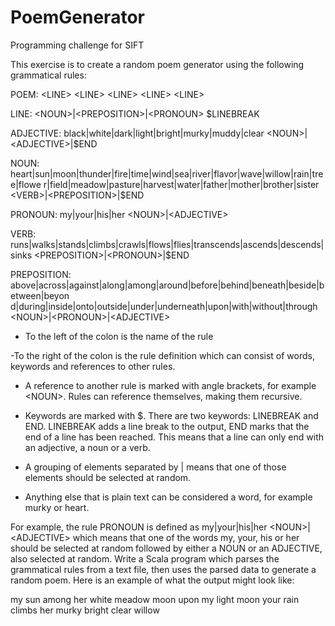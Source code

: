 # PoemGenerator
Programming challenge for SIFT

This exercise is to create a random poem generator using the following grammatical rules:

POEM: &lt;LINE&gt; &lt;LINE&gt; &lt;LINE&gt; &lt;LINE&gt; &lt;LINE&gt;

LINE: &lt;NOUN&gt;|&lt;PREPOSITION&gt;|&lt;PRONOUN&gt; $LINEBREAK

ADJECTIVE: black|white|dark|light|bright|murky|muddy|clear &lt;NOUN&gt;|&lt;ADJECTIVE&gt;|$END

NOUN:
heart|sun|moon|thunder|fire|time|wind|sea|river|flavor|wave|willow|rain|tree|flowe
r|field|meadow|pasture|harvest|water|father|mother|brother|sister
&lt;VERB&gt;|&lt;PREPOSITION&gt;|$END

PRONOUN: my|your|his|her &lt;NOUN&gt;|&lt;ADJECTIVE&gt;

VERB:
runs|walks|stands|climbs|crawls|flows|flies|transcends|ascends|descends|sinks
&lt;PREPOSITION&gt;|&lt;PRONOUN&gt;|$END

PREPOSITION:
above|across|against|along|among|around|before|behind|beneath|beside|between|beyon
d|during|inside|onto|outside|under|underneath|upon|with|without|through
&lt;NOUN&gt;|&lt;PRONOUN&gt;|&lt;ADJECTIVE&gt;

- To the left of the colon is the name of the rule

-To the right of the colon is the rule definition which can consist of words, keywords
and references to other rules.

- A reference to another rule is marked with angle brackets, for example &lt;NOUN&gt;.
Rules can reference themselves, making them recursive.

- Keywords are marked with $. There are two keywords: LINEBREAK and END. LINEBREAK
adds a line break to the output, END marks that the end of a line has been reached.
This means that a line can only end with an adjective, a noun or a verb.

- A grouping of elements separated by | means that one of those elements should be
selected at random.

- Anything else that is plain text can be considered a word, for example murky or
heart.

For example, the rule PRONOUN is defined as my|your|his|her &lt;NOUN&gt;|&lt;ADJECTIVE&gt; which
means that one of the words my, your, his or her should be selected at random followed by
either a NOUN or an ADJECTIVE, also selected at random.
Write a Scala program which parses the grammatical rules from a text file, then uses the
parsed data to generate a random poem. Here is an example of what the output might look
like:

my sun among her white meadow
moon upon my light
moon
your rain climbs
her murky bright clear willow
